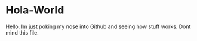 # Hola-World
Hello. Im just poking my nose into Github and seeing how stuff works. Dont mind this file.

